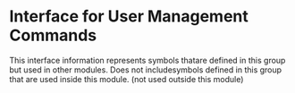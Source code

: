 
# Interface for User Management Commands
This interface information represents symbols thatare defined in this group but used in other modules.  Does not includesymbols defined in this group that are used inside this module.
(not used outside this module)
